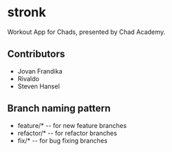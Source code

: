 # stronk

Workout App for Chads, presented by Chad Academy.


## Contributors
- Jovan Frandika
- Rivaldo
- Steven Hansel

## Branch naming pattern

- feature/*  -- for new feature branches
- refactor/*  -- for refactor branches
- fix/*  --  for bug fixing branches
